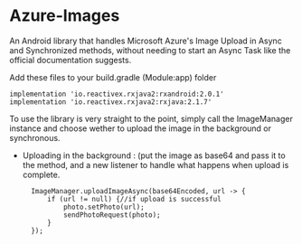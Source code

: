 # Azure-Images
An Android library that handles Microsoft Azure's Image Upload in Async and Synchronized methods,
without needing to start an Async Task like the official documentation suggests.


Add these files to your build.gradle (Module:app) folder

    implementation 'io.reactivex.rxjava2:rxandroid:2.0.1'
    implementation 'io.reactivex.rxjava2:rxjava:2.1.7'

To use the library is very straight to the point, simply call the ImageManager instance and choose wether to upload the image in 
the background or synchronous. 

* Uploading in the background : (put the image as base64 and pass it to the method, and a new listener to handle what happens when upload
is complete.

        ImageManager.uploadImageAsync(base64Encoded, url -> {
            if (url != null) {//if upload is successful
                photo.setPhoto(url);
                sendPhotoRequest(photo);
            }
        });
